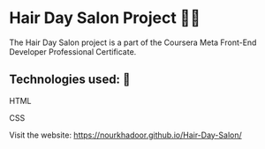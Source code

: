 # Hair Day Salon Project 💇‍♀️

The Hair Day Salon project is a part of the Coursera Meta Front-End Developer Professional Certificate.

## Technologies used: 🚀
HTML

CSS

Visit the website: https://nourkhadoor.github.io/Hair-Day-Salon/
